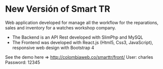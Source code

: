 # New Versión of Smart TR

Web application developed for manage all the workflow for the reparations, sales and inventory for a watches workshop company.

- The Backend is an API Rest developed with SlimPhp and MySQL 
- The Frontend was developed with React.js (Html5, Css3, JavaScript), responsive web design with Bootstrap 4

See the demo here => http://colombiaweb.co/smarttr/front/
User: charles
Password: 12345

